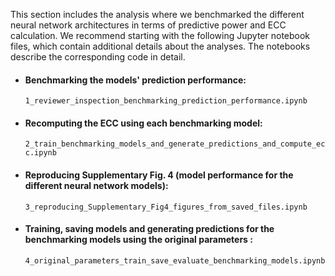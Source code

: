 This section includes the analysis where we benchmarked the different neural network architectures in terms of predictive power and ECC calculation. 
We recommend starting with the following Jupyter notebook files, which contain additional details about the analyses. The notebooks describe the corresponding code in detail.

<ul>

  <li><h4>Benchmarking the models' prediction performance:</h4>
    <code>1_reviewer_inspection_benchmarking_prediction_performance.ipynb</code>

  <li><h4>Recomputing the ECC using each benchmarking model:</h4>
    <code>2_train_benchmarking_models_and_generate_predictions_and_compute_ecc.ipynb</code>

  <li><h4>Reproducing Supplementary Fig. 4 (model performance for the different neural network models):</h4>
    <code>3_reproducing_Supplementary_Fig4_figures_from_saved_files.ipynb</code>

  <li><h4>Training, saving models and generating predictions for the benchmarking models using the original parameters :</h4>
    <code>4_original_parameters_train_save_evaluate_benchmarking_models.ipynb</code>

</ul>
